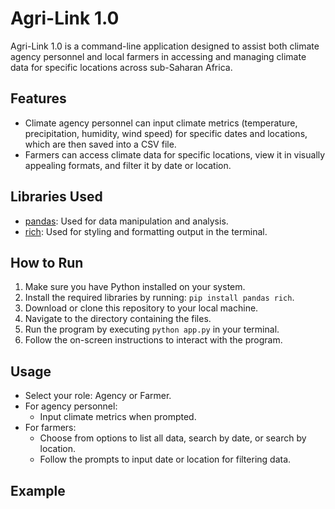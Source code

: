 # Agri-Link 1.0

Agri-Link 1.0 is a command-line application designed to assist both climate agency personnel and local farmers in accessing and managing climate data for specific locations across sub-Saharan Africa.

## Features
- Climate agency personnel can input climate metrics (temperature, precipitation, humidity, wind speed) for specific dates and locations, which are then saved into a CSV file.
- Farmers can access climate data for specific locations, view it in visually appealing formats, and filter it by date or location.

## Libraries Used
- [pandas](https://pandas.pydata.org/): Used for data manipulation and analysis.
- [rich](https://rich.readthedocs.io/en/latest/): Used for styling and formatting output in the terminal.

## How to Run
1. Make sure you have Python installed on your system.
2. Install the required libraries by running: `pip install pandas rich`.
3. Download or clone this repository to your local machine.
4. Navigate to the directory containing the files.
5. Run the program by executing `python app.py` in your terminal.
6. Follow the on-screen instructions to interact with the program.

## Usage
- Select your role: Agency or Farmer.
- For agency personnel:
  - Input climate metrics when prompted.
- For farmers:
  - Choose from options to list all data, search by date, or search by location.
  - Follow the prompts to input date or location for filtering data.

## Example